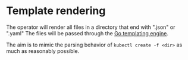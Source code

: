 # Template rendering

The operator will render all files in a directory that end with ".json" or ".yaml"
The files will be passed through the [Go templating engine](https://golang.org/pkg/text/template/).

The aim is to mimic the parsing behavior of `kubectl create -f <dir>` as much as reasonably possible.
